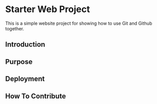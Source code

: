 # Starter Web Project 

This is a simple website project for
showing how to use Git and Github together.

## Introduction

## Purpose

## Deployment

## How To Contribute

